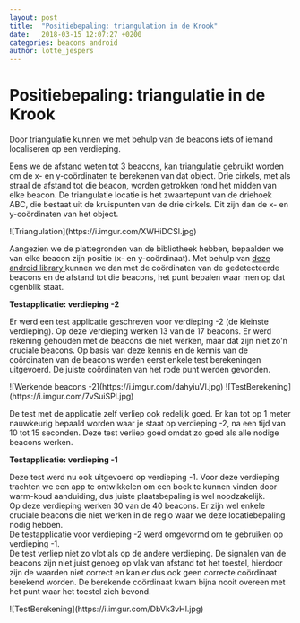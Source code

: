 ```yaml
---
layout: post
title:  "Positiebepaling: triangulation in de Krook"
date:   2018-03-15 12:07:27 +0200
categories: beacons android
author: lotte_jespers
---
```

# Positiebepaling: triangulatie in de Krook

<p>Door triangulatie kunnen we met behulp van de beacons iets of iemand localiseren op een verdieping. </p>

<p>Eens we de afstand weten tot 3 beacons, kan triangulatie gebruikt worden om de x- en y-coördinaten te berekenen van dat object. Drie cirkels, met als straal de afstand tot die beacon, worden getrokken rond het midden van elke beacon. De triangulatie locatie is het zwaartepunt van de driehoek ABC, die bestaat uit de kruispunten van de drie cirkels. Dit zijn dan de x- en y-coördinaten van het object. </p>
![Triangulation](https://i.imgur.com/XWHiDCSl.jpg)

<P>Aangezien we de plattegronden van de bibliotheek hebben, bepaalden we van elke beacon zijn positie (x- en y-coördinaat). Met behulp van <a href="https://github.com/lemmingapex/Trilateration" target="_blank" >deze android library </a>  kunnen we dan met de coördinaten van de gedetecteerde beacons en de afstand tot die beacons, het punt bepalen waar men op dat ogenblik staat.</p>

<b>Testapplicatie: verdieping -2</b>
<p>Er werd een test applicatie geschreven voor verdieping -2 (de kleinste verdieping).
Op deze verdieping werken 13 van de 17 beacons. 
Er werd rekening gehouden met de beacons die niet werken, maar dat zijn niet zo'n cruciale beacons. Op basis van deze kennis en de kennis van de coördinaten van de beacons werden eerst enkele test berekeningen uitgevoerd. De juiste coördinaten van het rode punt werden gevonden.
</p>
![Werkende beacons -2](https://i.imgur.com/dahyiuVl.jpg) ![TestBerekening](https://i.imgur.com/7vSuiSPl.jpg)
<p>De test met de applicatie zelf verliep ook redelijk goed. Er kan tot op 1 meter nauwkeurig bepaald worden waar je staat op verdieping -2, na een tijd van 10 tot 15 seconden. Deze test verliep goed omdat zo goed als alle nodige beacons werken. </p>

<b>Testapplicatie: verdieping -1</b>
<p>Deze test werd nu ook uitgevoerd op verdieping -1. Voor deze verdieping trachten we een app te ontwikkelen om een boek te kunnen vinden door warm-koud aanduiding, dus juiste plaatsbepaling is wel noodzakelijk.<br>
Op deze verdieping werken 30 van de 40 beacons. Er zijn wel enkele cruciale beacons die niet werken in de regio waar we deze locatiebepaling nodig hebben.<br>
De testapplicatie voor verdieping -2 werd omgevormd om te gebruiken op verdieping -1. <br>
De test verliep niet zo vlot als op de andere verdieping. De signalen van de beacons zijn niet juist genoeg op vlak van afstand tot het toestel, hierdoor zijn de waarden niet correct en kan er dus ook geen correcte coördinaat berekend worden. De berekende coördinaat kwam bijna nooit overeen met het punt waar het toestel zich bevond.
</p>
![TestBerekening](https://i.imgur.com/DbVk3vHl.jpg)
